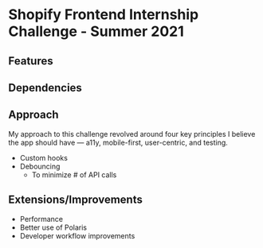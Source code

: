 # Shopify Frontend Internship Challenge - Summer 2021

## Features

## Dependencies

## Approach

My approach to this challenge revolved around four key principles I believe the app should have — a11y, mobile-first, user-centric, and testing.

- Custom hooks
- Debouncing
  - To minimize # of API calls

## Extensions/Improvements

- Performance
- Better use of Polaris
- Developer workflow improvements
